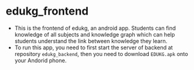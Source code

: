# edukg_frontend
+ This is the frontend of edukg, an android app. Students can find knowledge of all subjects and knowledge graph which can help students understand the link between knowledge they learn.
+ To run this app, you need to first start the server of backend at repository ```edukg_backend```, then you need to download ```EDUKG.apk``` onto your Andorid phone.

